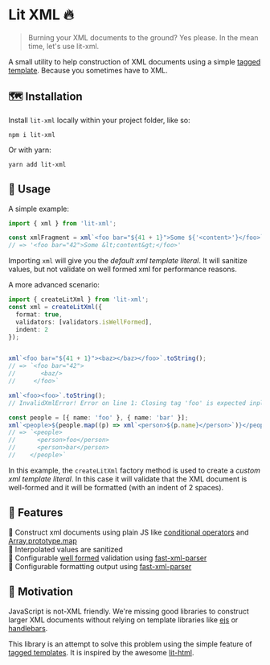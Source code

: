 # Lit XML 🔥

> Burning your XML documents to the ground? Yes please. In the mean time, let's use lit-xml.

A small utility to help construction of XML documents using a simple [tagged template](https://developer.mozilla.org/en-US/docs/Web/JavaScript/Reference/Template_literals#Tagged_templates). Because you sometimes have to XML.

## 🗺️ Installation

Install `lit-xml` locally within your project folder, like so:

```shell
npm i lit-xml
```

Or with yarn:

```shell
yarn add lit-xml
```

## 🎁 Usage

A simple example:

```ts
import { xml } from 'lit-xml';

const xmlFragment = xml`<foo bar="${41 + 1}">Some ${'<content>'}</foo>`.toString();
// => '<foo bar="42">Some &lt;content&gt;</foo>'
```

Importing `xml` will give you the _default xml template literal_. It will sanitize values, but not validate on well formed xml for performance reasons. 

A more advanced scenario:

```ts
import { createLitXml } from 'lit-xml';
const xml = createLitXml({
  format: true,
  validators: [validators.isWellFormed],
  indent: 2
});


xml`<foo bar="${41 + 1}"><baz></baz></foo>`.toString();
// => `<foo bar="42">
//       <baz/> 
//     </foo>`

xml`<foo><foo>`.toString();
// InvalidXmlError! Error on line 1: Closing tag 'foo' is expected inplace of 'bar'. 

const people = [{ name: 'foo' }, { name: 'bar' }];
xml`<people>${people.map((p) => xml`<person>${p.name}</person>`)}</people>`.toString();
// => `<people>
//      <person>foo</person>
//      <person>bar</person>
//    </people>`
```

In this example, the `createLitXml` factory method is used to create a _custom xml template literal_. 
In this case it will validate that the XML document is well-formed and it will be formatted (with an indent of 2 spaces).

## 🚀 Features

🧩 Construct xml documents using plain JS like [conditional operators](https://developer.mozilla.org/en-US/docs/Web/JavaScript/Reference/Operators/Conditional_Operator) and [Array.prototype.map](https://developer.mozilla.org/en-US/docs/Web/JavaScript/Reference/Global_Objects/Array/map)  
🚿 Interpolated values are sanitized  
📐 Configurable [well formed](https://www.w3resource.com/xml/well-formed.php) validation using [fast-xml-parser](https://www.npmjs.com/package/fast-xml-parser)    
💄 Configurable formatting output using [fast-xml-parser](https://www.npmjs.com/package/fast-xml-parser)  

## 💭 Motivation

JavaScript is not-XML friendly. We're missing good libraries to construct larger XML documents without relying on template libraries like [ejs](https://www.npmjs.com/package/ejs) or [handlebars](https://www.npmjs.com/package/handlebars). 

This library is an attempt to solve this problem using the simple feature of [tagged templates](https://developer.mozilla.org/en-US/docs/Web/JavaScript/Reference/Template_literals#Tagged_templates). It is inspired by the awesome [lit-html](https://www.npmjs.com/package/lit-html).
